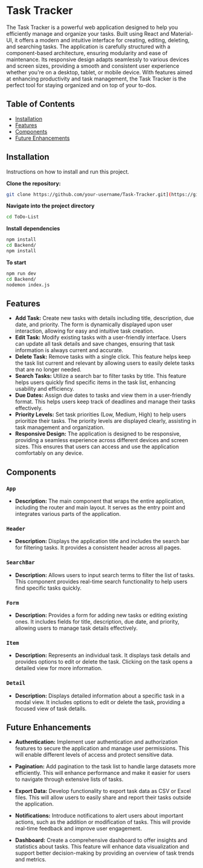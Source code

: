 # Task Tracker

The Task Tracker is a powerful web application designed to help you efficiently manage and organize your tasks. Built using React and Material-UI, it offers a modern and intuitive interface for creating, editing, deleting, and searching tasks. The application is carefully structured with a component-based architecture, ensuring modularity and ease of maintenance. Its responsive design adapts seamlessly to various devices and screen sizes, providing a smooth and consistent user experience whether you're on a desktop, tablet, or mobile device. With features aimed at enhancing productivity and task management, the Task Tracker is the perfect tool for staying organized and on top of your to-dos.



## Table of Contents

- [Installation](#installation)
- [Features](#features)
- [Components](#components)
- [Future Enhancements](#future-enhancements)

## Installation

Instructions on how to install and run this project.

**Clone the repository:**

```sh
git clone https://github.com/your-username/Task-Tracker.git](https://github.com/ashhugoel/ToDo-List.git
  ```

**Navigate into the project directory**
```sh
cd ToDo-List
```

**Install dependencies**
```sh
npm install
cd Backend/
npm install
  ```
**To start**
```sh
npm run dev
cd Backend/
nodemon index.js 
  ```

## Features

- **Add Task:** Create new tasks with details including title, description, due date, and priority. The form is dynamically displayed upon user interaction, allowing for easy and intuitive task creation.
- **Edit Task:** Modify existing tasks with a user-friendly interface. Users can update all task details and save changes, ensuring that task information is always current and accurate.
- **Delete Task:** Remove tasks with a single click. This feature helps keep the task list current and relevant by allowing users to easily delete tasks that are no longer needed.
- **Search Tasks:** Utilize a search bar to filter tasks by title. This feature helps users quickly find specific items in the task list, enhancing usability and efficiency.
- **Due Dates:** Assign due dates to tasks and view them in a user-friendly format. This helps users keep track of deadlines and manage their tasks effectively.
- **Priority Levels:** Set task priorities (Low, Medium, High) to help users prioritize their tasks. The priority levels are displayed clearly, assisting in task management and organization.
- **Responsive Design:** The application is designed to be responsive, providing a seamless experience across different devices and screen sizes. This ensures that users can access and use the application comfortably on any device.

## Components

### `App`
* **Description:** The main component that wraps the entire application, including the router and main layout. It serves as the entry point and integrates various parts of the application.

### `Header`
* **Description:** Displays the application title and includes the search bar for filtering tasks. It provides a consistent header across all pages.

### `SearchBar`
* **Description:** Allows users to input search terms to filter the list of tasks. This component provides real-time search functionality to help users find specific tasks quickly.

### `Form`
* **Description:** Provides a form for adding new tasks or editing existing ones. It includes fields for title, description, due date, and priority, allowing users to manage task details effectively.

### `Item`
* **Description:** Represents an individual task. It displays task details and provides options to edit or delete the task. Clicking on the task opens a detailed view for more information.

### `Detail`
* **Description:** Displays detailed information about a specific task in a modal view. It includes options to edit or delete the task, providing a focused view of task details.


## Future Enhancements

- **Authentication:** Implement user authentication and authorization features to secure the application and manage user permissions. This will enable different levels of access and protect sensitive data.

- **Pagination:** Add pagination to the task list to handle large datasets more efficiently. This will enhance performance and make it easier for users to navigate through extensive lists of tasks.

- **Export Data:** Develop functionality to export task data as CSV or Excel files. This will allow users to easily share and report their tasks outside the application.

- **Notifications:** Introduce notifications to alert users about important actions, such as the addition or modification of tasks. This will provide real-time feedback and improve user engagement.

- **Dashboard:** Create a comprehensive dashboard to offer insights and statistics about tasks. This feature will enhance data visualization and support better decision-making by providing an overview of task trends and metrics.
